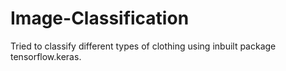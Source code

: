 # Image-Classification
Tried to classify different types of clothing using inbuilt package tensorflow.keras. 
